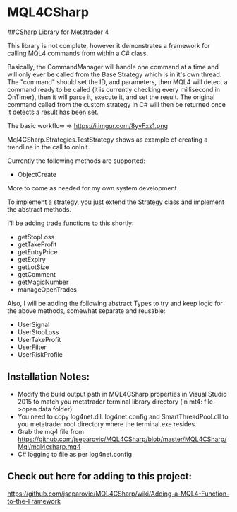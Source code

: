 # MQL4CSharp
##CSharp Library for Metatrader 4

This library is not complete, however it demonstrates a framework for calling MQL4 commands from within a C# class.

Basically, the CommandManager will handle one command at a time and will only ever be called from the Base Strategy which is in it's own thread.
The "command" should set the ID, and parameters, then MQL4 will detect a command ready to be called (it is currently checking every millisecond in OnTimer), then it will parse it, execute it, and set the result.
The original command called from the custom strategy in C# will then be returned once it detects a result has been set.

The basic workflow => https://i.imgur.com/8yvFxz1.png

Mql4CSharp.Strategies.TestStrategy shows as example of creating a trendline in the call to onInit.

Currently the following methods are supported:
  - ObjectCreate
  
More to come as needed for my own system development

To implement a strategy, you just extend the Strategy class and implement the abstract methods.

I'll be adding trade functions to this shortly:
  - getStopLoss
  - getTakeProfit
  - getEntryPrice
  - getExpiry
  - getLotSize
  - getComment
  - getMagicNumber
  - manageOpenTrades
  
Also, I will be adding the following abstract Types to try and keep logic for the above methods, somewhat separate and reusable:
  - UserSignal
  - UserStopLoss
  - UserTakeProfit
  - UserFilter
  - UserRiskProfile
  

## Installation Notes:
- Modify the build output path in MQL4CSharp properties in Visual Studio 2015 to match you metatrader terminal library directory (in mt4: file->open data folder)
- You need to copy log4net.dll. log4net.config and SmartThreadPool.dll to you metatrader root directory where the terminal.exe resides.
- Grab the mq4 file from https://github.com/jseparovic/MQL4CSharp/blob/master/MQL4CSharp/Mql/mql4csharp.mq4
- C# logging to file as per log4net.config
 

## Check out here for adding to this project:
https://github.com/jseparovic/MQL4CSharp/wiki/Adding-a-MQL4-Function-to-the-Framework

